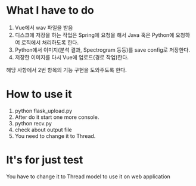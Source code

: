 # What I have to do  

1. Vue에서 wav 파일을 받음  
2. 디스크에 저장을 하는 작업은 Spring에 요청을 해서 Java 혹은 Python에 요청하여 로직에서 처리하도록 한다.  
3. Python에서 이미지(분석 결과, Spectrogram 등등)를 save config로 저장한다.  
4. 저장한 이미지를 다시 Vue에 업로드(경로 작업)한다.  

해당 사항에서 2번 항목의 기능 구현을 도와주도록 한다.  

# How to use it  

1. python flask_upload.py  
2. After do it start one more console.  
3. python recv.py  
4. check about output file  
5. You need to change it to Thread.  

# It's for just test  

You have to change it to Thread model to use it on web application  
